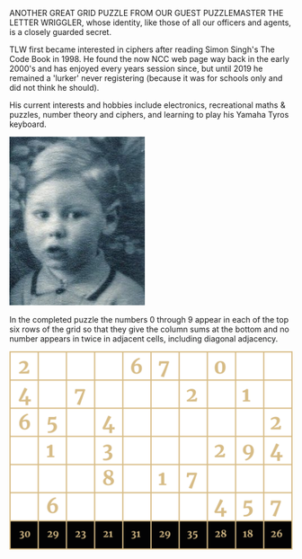 ANOTHER GREAT GRID PUZZLE FROM OUR GUEST PUZZLEMASTER THE LETTER WRIGGLER, whose identity, like those of all our officers and agents, is a closely guarded secret.

TLW first became interested in ciphers after reading Simon Singh's The Code Book in 1998. He found the now NCC web page way back in the early 2000's and has enjoyed every years session since, but until 2019 he remained a 'lurker' never registering (because it was for schools only and did not think he should).

His current interests and hobbies include electronics, recreational maths & puzzles, number theory and ciphers, and learning to play his Yamaha Tyros keyboard.

![](TLW-at-Age-5-241x300.jpg)

In the completed puzzle the numbers 0 through 9 appear in each of the top six rows of the grid so that they give the column sums at the bottom and no number appears in twice in adjacent cells, including diagonal adjacency.

![](TLW-grid-puzzle-2-1024x718.png)
